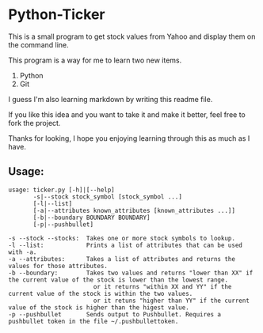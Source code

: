 # Python-Ticker
This is a small program to get stock values from Yahoo and display them on the command line.

This program is a way for me to learn two new items.
1. Python
1. Git

I guess I'm also learning markdown by writing this readme file.

If you like this idea and you want to take it and make it better, feel free to fork the project.

Thanks for looking, I hope you enjoying learning through this as much as I have.

## Usage:
```
usage: ticker.py [-h]|[--help]
       -s|--stock stock_symbol [stock_symbol ...]
       [-l|--list]
       [-a|--attributes known_attributes [known_attributes ...]]
       [-b|--boundary BOUNDARY BOUNDARY]
       [-p|--pushbullet]

-s --stock --stocks:  Takes one or more stock symbols to lookup.
-l --list:            Prints a list of attributes that can be used with -a.
-a --attributes:      Takes a list of attributes and returns the values for those attributes.
-b --boundary:        Takes two values and returns "lower than XX" if the current value of the stock is lower than the lowest range.
                        or it returns "within XX and YY" if the current value of the stock is within the two values.
                        or it retuns "higher than YY" if the current value of the stock is higher than the higest value.
-p --pushbullet       Sends output to Pushbullet. Requires a pushbullet token in the file ~/.pushbullettoken.
```
